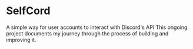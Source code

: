 # SelfCord
 A simple way for user accounts to interact with Discord's API
 This ongoing project documents my journey through the process of building and improving it.
